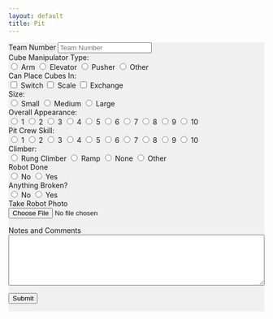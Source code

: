 ```yaml
---
layout: default
title: Pit
---
```

<div class="container-fluid" style="background-color: #f0f0f0; margin-bottom: 15px">
	<form>
		<div class="row">
			<div class="col">
				<label class="mr-sm-2" for="teamNumber">Team Number</label>
				<input id="teamNumber" type="tel" class="form-control" placeholder="Team Number">
			</div>
		</div>
		<div class="row">
			<div class="col-lg-4 col-md-6">
				<label class="mr-sm-2" style="display: block" for="manipulatorType">Cube Manipulator Type:</label>
				<div id="manipulatorType" class="btn-group btn-group-toggle" data-toggle="buttons">
					<label class="btn btn-secondary">
						<input type="radio" value="arm" name="manipulatorType" id="manipulatorArm" autocomplete="off"> Arm
					</label>
					<label class="btn btn-secondary">
						<input type="radio" value="elevator" name="manipulatorType" id="manipulatorElevator" autocomplete="off"> Elevator
					</label>
					<label class="btn btn-secondary">
						<input type="radio" value="pusher" name="manipulatorType" id="maipulatorPusher" autocomplete="off"> Pusher
					</label>
					<label class="btn btn-secondary">
						<input type="radio" value="other" name="manipulatorType" id="manipulatorOther" autocomplete="off"> Other
					</label>
				</div>
			</div>
			<div class="col-lg-4 col">
				<label class="mr-sm-2" style="display: block" for="placeCubes">Can Place Cubes In:</label>
				<div id="placeCubes" class="btn-group btn-group-toggle" data-toggle="buttons">
					<label class="btn btn-secondary">
						<input type="checkbox" value="switch" name="placeCubes" id="cubeSwitch" autocomplete="off"> Switch
					</label>
					<label class="btn btn-secondary">
						<input type="checkbox" value="scale" name="placeCubes" id="cubeScale" autocomplete="off"> Scale
					</label>
					<label class="btn btn-secondary">
						<input type="checkbox" value="exchange" name="placeCubes" id="cubeExchange" autocomplete="off"> Exchange
					</label>
				</div>
			</div>
			<div class="col-md-4 col">
				<label class="mr-sm-2" style="display: block" for="robotSize">Size:</label>
				<div id="robotSize" class="btn-group btn-group-toggle" data-toggle="buttons">
					<label class="btn btn-secondary">
						<input type="radio" value="small" name="robotSize" id="sizeSmall" autocomplete="off"> Small
					</label>
					<label class="btn btn-secondary">
						<input type="radio" value="medium" name="robotSize" id="sizeMedium" autocomplete="off"> Medium
					</label>
					<label class="btn btn-secondary">
						<input type="radio" value="large" name="robotSize" id="sizeLarge" autocomplete="off"> Large
					</label>
				</div>
			</div>
		</div>
		<div class="row">
			<div class="col-xl-4 col-md-6">
				<label class="mr-sm-2" style="display: block" for="robotAppearance">Overall Appearance:</label>
				<div id="robotAppearance" class="btn-group btn-group-toggle" data-toggle="buttons">
					<label class="btn btn-secondary">
						<input type="radio" value="1" name="robotAppearance" id="appearance1" autocomplete="off"> 1
					</label>
					<label class="btn btn-secondary">
						<input type="radio" value="2" name="robotAppearance" id="appearance2" autocomplete="off"> 2
					</label>
					<label class="btn btn-secondary">
						<input type="radio" value="3" name="robotAppearance" id="appearance3" autocomplete="off"> 3
					</label>
					<label class="btn btn-secondary">
						<input type="radio" value="4" name="robotAppearance" id="appearance4" autocomplete="off"> 4
					</label>
					<label class="btn btn-secondary">
						<input type="radio" value="5" name="robotAppearance" id="appearance5" autocomplete="off"> 5
					</label>
					<label class="btn btn-secondary">
						<input type="radio" value="6" name="robotAppearance" id="appearance6" autocomplete="off"> 6
					</label>
					<label class="btn btn-secondary">
						<input type="radio" value="7" name="robotAppearance" id="appearance7" autocomplete="off"> 7
					</label>
					<label class="btn btn-secondary">
						<input type="radio" value="8" name="robotAppearance" id="appearance8" autocomplete="off"> 8
					</label>
					<label class="btn btn-secondary">
						<input type="radio" value="9" name="robotAppearance" id="appearance9" autocomplete="off"> 9
					</label>
					<label class="btn btn-secondary">
						<input type="radio" value="10" name="robotAppearance" id="appearance10" autocomplete="off"> 10
					</label>
				</div>
			</div>
			<div class="col-xl-4 col-md-6">
				<label class="mr-sm-2" style="display: block" for="pitSkill">Pit Crew Skill:</label>
				<div id="pitSkill" class="btn-group btn-group-toggle" data-toggle="buttons">
					<label class="btn btn-secondary">
						<input type="radio" value="1" name="pitSkill" id="pit1" autocomplete="off"> 1
					</label>
					<label class="btn btn-secondary">
						<input type="radio" value="2" name="pitSkill" id="pit2" autocomplete="off"> 2
					</label>
					<label class="btn btn-secondary">
						<input type="radio" value="3" name="pitSkill" id="pit3" autocomplete="off"> 3
					</label>
					<label class="btn btn-secondary">
						<input type="radio" value="4" name="pitSkill" id="pit4" autocomplete="off"> 4
					</label>
					<label class="btn btn-secondary">
						<input type="radio" value="5" name="pitSkill" id="pit5" autocomplete="off"> 5
					</label>
					<label class="btn btn-secondary">
						<input type="radio" value="6" name="pitSkill" id="pit6" autocomplete="off"> 6
					</label>
					<label class="btn btn-secondary">
						<input type="radio" value="7" name="pitSkill" id="pit7" autocomplete="off"> 7
					</label>
					<label class="btn btn-secondary">
						<input type="radio" value="8" name="pitSkill" id="pit8" autocomplete="off"> 8
					</label>
					<label class="btn btn-secondary">
						<input type="radio" value="9" name="pitSkill" id="pit9" autocomplete="off"> 9
					</label>
					<label class="btn btn-secondary">
						<input type="radio" value="10" name="pitSkill" id="pit10" autocomplete="off"> 10
					</label>
				</div>
			</div>
			<div class="col-xl-4 col-md-4">
				<label class="mr-sm-2" style="display: block" for="robotClimber">Climber:</label>
				<div id="robotClimber" class="btn-group btn-group-toggle" data-toggle="buttons">
					<label class="btn btn-secondary">
						<input type="radio" value="rung" name="robotClimber" id="climberRung" autocomplete="off"> Rung Climber
					</label>
					<label class="btn btn-secondary">
						<input type="radio" value="ramp" name="robotClimber" id="climberRamp" autocomplete="off"> Ramp
					</label>
					<label class="btn btn-secondary">
						<input type="radio" value="none" name="robotClimber" id="climberNone" autocomplete="off"> None
					</label>
					<label class="btn btn-secondary">
						<input type="radio" value="other" name="robotClimber" id="climberOther" autocomplete="off"> Other
					</label>
				</div>
			</div>
		</div>
		<div class="row">
			<div class="col-lg-4 col-6">
				<label class="mr-sm-2" style="display: block" for="robotDone">Robot Done</label>
				<div id="robotDone" class="btn-group btn-group-toggle" data-toggle="buttons">
					<label class="btn btn-secondary">
						<input type="radio" value="0" name="robotDone" id="robotDoneNo" autocomplete="off"> No
					</label>
					<label class="btn btn-secondary">
						<input type="radio" value="1" name="robotDone" id="robotDoneYes" autocomplete="off"> Yes
					</label>
				</div>
			</div>
			<div class="col-lg-4 col-6">
				<label class="mr-sm-2" style="display: block" for="robotBroken">Anything Broken?</label>
				<div id="robotBroken" class="btn-group btn-group-toggle" data-toggle="buttons">
					<label class="btn btn-secondary">
						<input type="radio" value="0" name="robotBroken" id="robotBrokenNo" autocomplete="off"> No
					</label>
					<label class="btn btn-secondary">
						<input type="radio" value="1" name="robotBroken" id="robotBrokenYes" autocomplete="off"> Yes
					</label>
				</div>
			</div>
		</div>
		<div class="row">
			<div class="col-md">
				<label class="mr-sm-2" style="display: block" for="robotPhoto">Take Robot Photo</label>
				<input style="margin-bottom: 15px" type="file" accept="image/*" capture="camera" id="robotPhoto" name="robotPhoto">
			</div>
		</div>
		<div class="row">
			<div class="col">
				<label class="mr-sm-2" style="display: block" for="commentSection">Notes and Comments</label>
				<textarea style="width: 100%; height:100px" id="commentSection"></textarea>
			</div>
		</div>
		<button id="Submit" class="btn btn-success" type="button" style="margin-top: 15px; margin-bottom: 15px">Submit</button>
	</form>
</div>